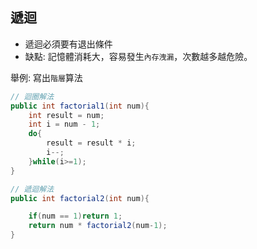 ## 遞迴
* 遞迴必須要有退出條件
* 缺點: 記憶體消耗大，容易發生`內存洩漏`，次數越多越危險。

舉例: 寫出`階層`算法
```java
// 迴圈解法
public int factorial1(int num){
    int result = num;
    int i = num - 1;
    do{
        result = result * i;
        i--;
    }while(i>=1);
}

// 遞迴解法
public int factorial2(int num){

    if(num == 1)return 1;
    return num * factorial2(num-1);
}
```